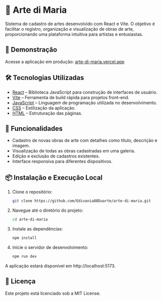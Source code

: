 # 🎨 Arte di Maria

Sistema de cadastro de artes desenvolvido com React e Vite. O objetivo é facilitar o registro, organização e visualização de obras de arte, proporcionando uma plataforma intuitiva para artistas e entusiastas.

## 🚀 Demonstração

Acesse a aplicação em produção: [arte-di-maria.vercel.app](https://arte-di-maria.vercel.app)

## 🛠️ Tecnologias Utilizadas

- [React](https://reactjs.org/) – Biblioteca JavaScript para construção de interfaces de usuário.
- [Vite](https://vitejs.dev/) – Ferramenta de build rápida para projetos front-end.
- [JavaScript](https://developer.mozilla.org/pt-BR/docs/Web/JavaScript) – Linguagem de programação utilizada no desenvolvimento.
- [CSS](https://developer.mozilla.org/pt-BR/docs/Web/CSS) – Estilização da aplicação.
- [HTML](https://developer.mozilla.org/pt-BR/docs/Web/HTML) – Estruturação das páginas.


## 🧩 Funcionalidades

- Cadastro de novas obras de arte com detalhes como título, descrição e imagem.
- Visualização de todas as obras cadastradas em uma galeria.
- Edição e exclusão de cadastros existentes.
- Interface responsiva para diferentes dispositivos.

## 📦 Instalação e Execução Local

1. Clone o repositório:

   ```bash
   git clone https://github.com/Edivania88Duarte/arte-di-maria.git

   
2. Navegue até o diretório do projeto:
   
    ```bash
   cd arte-di-maria

3. Instale as dependências:
   
   ```bash
   npm install
   
4. Inicie o servidor de desenvolvimento:
   
   ```bash
   npm run dev

  A aplicação estará disponível em http://localhost:5173.

## 📄 Licença
Este projeto está licenciado sob a MIT License.

